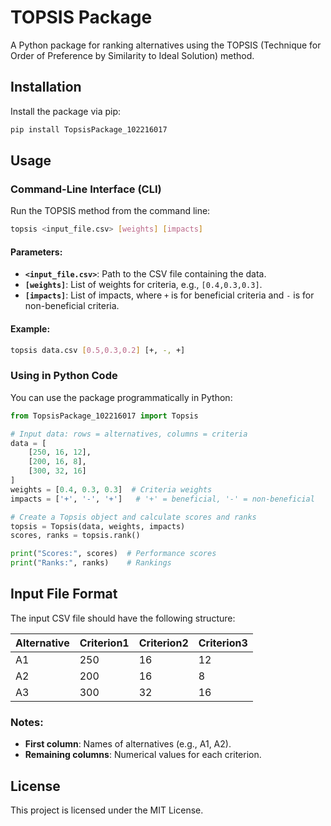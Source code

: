 # TOPSIS Package

A Python package for ranking alternatives using the TOPSIS (Technique for Order of Preference by Similarity to Ideal Solution) method.

## Installation

Install the package via pip:

```bash
pip install TopsisPackage_102216017
```

## Usage

### Command-Line Interface (CLI)

Run the TOPSIS method from the command line:

```bash
topsis <input_file.csv> [weights] [impacts]
```

#### Parameters:
- **`<input_file.csv>`**: Path to the CSV file containing the data.
- **`[weights]`**: List of weights for criteria, e.g., `[0.4,0.3,0.3]`.
- **`[impacts]`**: List of impacts, where `+` is for beneficial criteria and `-` is for non-beneficial criteria.

#### Example:
```bash
topsis data.csv [0.5,0.3,0.2] [+, -, +]
```

### Using in Python Code

You can use the package programmatically in Python:

```python
from TopsisPackage_102216017 import Topsis

# Input data: rows = alternatives, columns = criteria
data = [
    [250, 16, 12],
    [200, 16, 8],
    [300, 32, 16]
]
weights = [0.4, 0.3, 0.3]  # Criteria weights
impacts = ['+', '-', '+']   # '+' = beneficial, '-' = non-beneficial

# Create a Topsis object and calculate scores and ranks
topsis = Topsis(data, weights, impacts)
scores, ranks = topsis.rank()

print("Scores:", scores)  # Performance scores
print("Ranks:", ranks)    # Rankings
```

## Input File Format

The input CSV file should have the following structure:

| Alternative | Criterion1 | Criterion2 | Criterion3 |
|-------------|------------|------------|------------|
| A1          | 250        | 16         | 12         |
| A2          | 200        | 16         | 8          |
| A3          | 300        | 32         | 16         |

### Notes:
- **First column**: Names of alternatives (e.g., A1, A2).
- **Remaining columns**: Numerical values for each criterion.

## License

This project is licensed under the MIT License.
```
